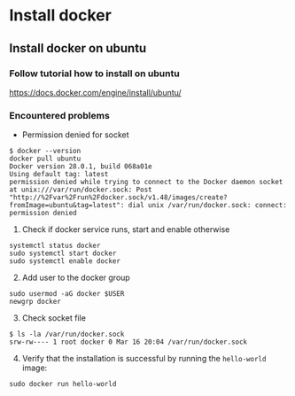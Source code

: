 # Install docker

## Install docker on ubuntu

### Follow tutorial how to install on ubuntu
https://docs.docker.com/engine/install/ubuntu/

### Encountered problems
- Permission denied for socket
```
$ docker --version
docker pull ubuntu
Docker version 28.0.1, build 068a01e
Using default tag: latest
permission denied while trying to connect to the Docker daemon socket at unix:///var/run/docker.sock: Post "http://%2Fvar%2Frun%2Fdocker.sock/v1.48/images/create?fromImage=ubuntu&tag=latest": dial unix /var/run/docker.sock: connect: permission denied
```

1. Check if docker service runs, start and enable otherwise
```
systemctl status docker
sudo systemctl start docker
sudo systemctl enable docker
```

2. Add user to the docker group
```
sudo usermod -aG docker $USER
newgrp docker
```

3. Check socket file
```
$ ls -la /var/run/docker.sock
srw-rw---- 1 root docker 0 Mar 16 20:04 /var/run/docker.sock
```

4. Verify that the installation is successful by running the `hello-world` image:
```
sudo docker run hello-world
```
